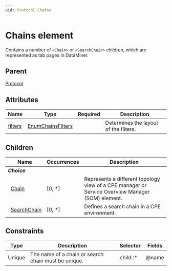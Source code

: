 ```yaml
---
uid: Protocol.Chains
---
```


# Chains element

Contains a number of `<Chain>` or `<SearchChain>` children, which are represented as tab pages in DataMiner.

## Parent

[Protocol](xref:Protocol)

## Attributes

|Name|Type|Required|Description|
|--- |--- |--- |--- |
|[filters](xref:Protocol.Chains-filters)|[EnumChainsFilters](xref:Protocol-EnumChainsFilters)||Determines the layout of the filters.|

## Children

|Name|Occurrences|Description|
|--- |--- |--- |
|***Choice***|||
|&nbsp;&nbsp;[Chain](xref:Protocol.Chains.Chain)|[0, *]|Represents a different topology view of a CPE manager or Service Overview Manager (SOM) element.|
|&nbsp;&nbsp;[SearchChain](xref:Protocol.Chains.SearchChain)|[0, *]|Defines a search chain in a CPE environment.|

## Constraints

|Type|Description|Selector|Fields|
|--- |--- |--- |--- |
|Unique |The name of a chain or search chain must be unique. |child::* |@name |
